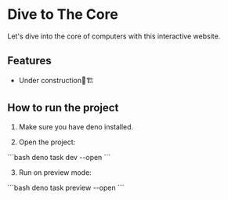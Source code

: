 # Dive to The Core

Let's dive into the core of computers with this interactive website.

## Features

- Under construction👷🏗

## How to run the project

1. Make sure you have deno installed.

2. Open the project:

´´´bash
deno task dev --open
´´´

3. Run on preview mode:

´´´bash
deno task preview --open
´´´
